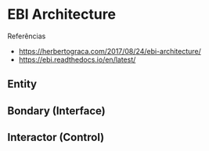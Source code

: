 # EBI Architecture

Referências

- https://herbertograca.com/2017/08/24/ebi-architecture/
- https://ebi.readthedocs.io/en/latest/

## Entity

## Bondary (Interface)

## Interactor (Control)